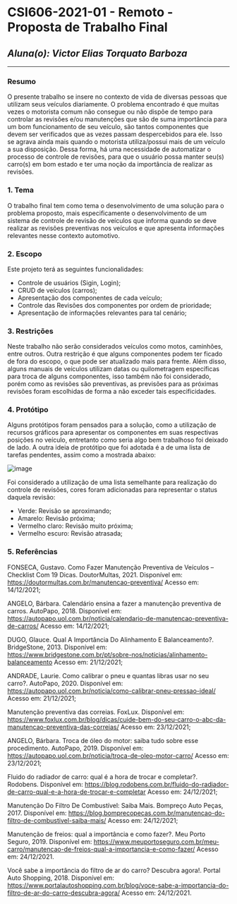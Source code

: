 # **CSI606-2021-01 - Remoto - Proposta de Trabalho Final**
## *Aluna(o): Victor Elias Torquato Barboza*

--------------

<!-- Descrever um resumo sobre o trabalho. -->

### Resumo

  O presente trabalho se insere no contexto de vida de diversas pessoas que utilizam seus veículos diariamente. O problema encontrado é que muitas vezes o motorista comum não consegue ou não dispõe de tempo para controlar as revisões e/ou manutenções que são de suma importância para um bom funcionamento de seu veículo, são tantos componentes que devem ser verificados que as vezes passam despercebidos para ele. Isso se agrava ainda mais quando o motorista utiliza/possui mais de um veículo a sua disposição. Dessa forma, há uma necessidade de automatizar o processo de controle de revisões, para que o usuário possa manter seu(s) carro(s) em bom estado e ter uma noção da importância de realizar as revisões.

<!-- Apresentar o tema. -->
### 1. Tema

  O trabalho final tem como tema o desenvolvimento de uma solução para o problema proposto, mais especificamente o desenvolvimento de um sistema de controle de revisão de veículos que informa quando se deve realizar as revisões preventivas nos veículos e que apresenta informações relevantes nesse contexto automotivo.

<!-- Descrever e limitar o escopo da aplicação. -->
### 2. Escopo

  Este projeto terá as seguintes funcionalidades:

  - Controle de usuários (Sigin, Login);
  - CRUD de veículos (carros);
  - Apresentação dos componentes de cada veículo;
  - Controle das Revisões dos componentes por ordem de prioridade;
  - Apresentação de informações relevantes para tal cenário;

<!-- Apresentar restrições de funcionalidades e de escopo. -->
### 3. Restrições

  Neste trabalho não serão considerados veículos como motos, caminhões, entre outros. Outra restrição é que alguns componentes podem ter ficado de fora do escopo, o que pode ser atualizado mais para frente. Além disso, alguns manuais de veículos utilizam datas ou quilometragem específicas para troca de alguns componentes, isso também não foi considerado, porém como as revisões são preventivas, as previsões para as próximas revisões foram escolhidas de forma a não exceder tais especificidades.

<!-- Construir alguns protótipos para a aplicação, disponibilizá-los no Github e descrever o que foi considerado. //-->
### 4. Protótipo

  Alguns protótipos foram pensados para a solução, como a utilização de recursos gráficos para apresentar os componentes em suas respectivas posições no veículo, entretanto como seria algo bem trabalhoso foi deixado de lado. A outra ideia de protótipo que foi adotada é a de uma lista de tarefas pendentes, assim como a mostrada abaixo:
  
  ![image](https://user-images.githubusercontent.com/49837620/147579374-f6e56d9f-9f3f-4dfe-819e-fd5243c9ce9e.png)

  Foi considerado a utilização de uma lista semelhante para realização do controle de revisões, cores foram adicionadas para representar o status daquela revisão:
  
  - Verde: Revisão se aproximando;
  - Amarelo: Revisão próxima;
  - Vermelho claro: Revisão muito próxima;
  - Vermelho escuro: Revisão atrasada;

### 5. Referências

  FONSECA, Gustavo. Como Fazer Manutenção Preventiva de Veículos – Checklist Com 19 Dicas. DoutorMultas, 2021. Disponível em: https://doutormultas.com.br/manutencao-preventiva/ Acesso em: 14/12/2021;
  
  ANGELO, Bárbara. Calendário ensina a fazer a manutenção preventiva de carros. AutoPapo, 2018. Disponível em: https://autopapo.uol.com.br/noticia/calendario-de-manutencao-preventiva-de-carros/ Acesso em: 14/12/2021;
  
  DUGO, Glauce. Qual A Importância Do Alinhamento E Balanceamento?. BridgeStone, 2013. Disponível em: https://www.bridgestone.com.br/pt/sobre-nos/noticias/alinhamento-balanceamento Acesso em: 21/12/2021;
  
  ANDRADE, Laurie. Como calibrar o pneu e quantas libras usar no seu carro?. AutoPapo, 2020. Disponível em: https://autopapo.uol.com.br/noticia/como-calibrar-pneu-pressao-ideal/ Acesso em: 21/12/2021;
  
  Manutenção preventiva das correias. FoxLux. Disponível em: https://www.foxlux.com.br/blog/dicas/cuide-bem-do-seu-carro-o-abc-da-manutencao-preventiva-das-correias/ Acesso em: 23/12/2021;
  
  ANGELO, Bárbara. Troca de óleo do motor: saiba tudo sobre esse procedimento. AutoPapo, 2019. Disponível em: https://autopapo.uol.com.br/noticia/troca-de-oleo-motor-carro/ Acesso em: 23/12/2021;
  
  Fluido do radiador de carro: qual é a hora de trocar e completar?. Rodobens. Disponível em: https://blog.rodobens.com.br/fluido-do-radiador-de-carro-qual-e-a-hora-de-trocar-e-completar Acesso em: 24/12/2021;
  
  Manutenção Do Filtro De Combustível: Saiba Mais. Bompreço Auto Peças, 2017. Disponível em: https://blog.bomprecopecas.com.br/manutencao-do-filtro-de-combustivel-saiba-mais/ Acesso em: 24/12/2021;
  
  Manutenção de freios: qual a importância e como fazer?. Meu Porto Seguro, 2019. Disponível em: https://www.meuportoseguro.com.br/meu-carro/manutencao-de-freios-qual-a-importancia-e-como-fazer/ Acesso em: 24/12/2021.
  
  Você sabe a importância do filtro de ar do carro? Descubra agora!. Portal Auto Shopping, 2018. Disponível em: https://www.portalautoshopping.com.br/blog/voce-sabe-a-importancia-do-filtro-de-ar-do-carro-descubra-agora/ Acesso em: 24/12/2021.